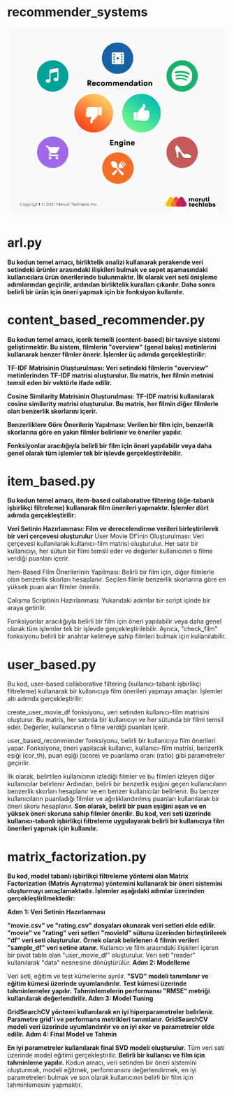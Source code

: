# **recommender_systems**
![App Screenshot](https://github.com/firengizz099/recommender_systems/blob/main/1_T4-XpKM2jRioTd5f_gwX1g.png?raw=true)

# arl.py
**Bu kodun temel amacı, birliktelik analizi kullanarak perakende veri setindeki ürünler arasındaki ilişkileri bulmak ve sepet aşamasındaki kullanıcılara ürün önerilerinde bulunmaktır. İlk olarak veri seti önişleme adımlarından geçirilir, ardından birliktelik kuralları çıkarılır. Daha sonra belirli bir ürün için öneri yapmak için bir fonksiyon kullanılır.**

# content_based_recommender.py
**Bu kodun temel amacı, içerik temelli (content-based) bir tavsiye sistemi geliştirmektir. Bu sistem, filmlerin "overview" (genel bakış) metinlerini kullanarak benzer filmler önerir. İşlemler üç adımda gerçekleştirilir:**

**TF-IDF Matrisinin Oluşturulması: Veri setindeki filmlerin "overview" metinlerinden TF-IDF matrisi oluşturulur. Bu matris, her filmin metnini temsil eden bir vektörle ifade edilir.**

**Cosine Similarity Matrisinin Oluşturulması: TF-IDF matrisi kullanılarak cosine similarity matrisi oluşturulur. Bu matris, her filmin diğer filmlerle olan benzerlik skorlarını içerir.**

**Benzerliklere Göre Önerilerin Yapılması: Verilen bir film için, benzerlik skorlarına göre en yakın filmler belirlenir ve öneriler yapılır.**

**Fonksiyonlar aracılığıyla belirli bir film için öneri yapılabilir veya daha genel olarak tüm işlemler tek bir işlevde gerçekleştirilebilir.**

# **item_based.py**

**Bu kodun temel amacı, item-based collaborative filtering (öğe-tabanlı işbirlikçi filtreleme) kullanarak film önerileri yapmaktır. İşlemler dört adımda gerçekleştirilir:**

**Veri Setinin Hazırlanması: Film ve derecelendirme verileri birleştirilerek bir veri çerçevesi oluşturulur**
User Movie Df'inin Oluşturulması: Veri çerçevesi kullanılarak kullanıcı-film matrisi oluşturulur. Her satır bir kullanıcıyı, her sütun bir filmi temsil eder ve değerler kullanıcının o filme verdiği puanları içerir.

Item-Based Film Önerilerinin Yapılması: Belirli bir film için, diğer filmlerle olan benzerlik skorları hesaplanır. Seçilen filmle benzerlik skorlarına göre en yüksek puan alan filmler önerilir.

Çalışma Scriptinin Hazırlanması: Yukarıdaki adımlar bir script içinde bir araya getirilir.

Fonksiyonlar aracılığıyla belirli bir film için öneri yapılabilir veya daha genel olarak tüm işlemler tek bir işlevde gerçekleştirilebilir. Ayrıca, "check_film" fonksiyonu belirli bir anahtar kelimeye sahip filmleri bulmak için kullanılabilir.

# **user_based.py**

Bu kod, user-based collaborative filtering (kullanıcı-tabanlı işbirlikçi filtreleme) kullanarak bir kullanıcıya film önerileri yapmayı amaçlar. İşlemler altı adımda gerçekleştirilir:

create_user_movie_df fonksiyonu, veri setinden kullanıcı-film matrisini oluşturur. Bu matris, her satırda bir kullanıcıyı ve her sütunda bir filmi temsil eder. Değerler, kullanıcının o filme verdiği puanları içerir.

user_based_recommender fonksiyonu, belirli bir kullanıcıya film önerileri yapar. Fonksiyona, öneri yapılacak kullanıcı, kullanıcı-film matrisi, benzerlik eşiği (cor_th), puan eşiği (score) ve puanlama oranı (ratio) gibi parametreler geçirilir.

İlk olarak, belirtilen kullanıcının izlediği filmler ve bu filmleri izleyen diğer kullanıcılar belirlenir
Ardından, belirli bir benzerlik eşiğini geçen kullanıcıların benzerlik skorları hesaplanır ve en benzer kullanıcılar belirlenir.
Bu benzer kullanıcıların puanladığı filmler ve ağırlıklandırılmış puanları kullanılarak bir öneri skoru hesaplanır.
**Son olarak, belirli bir puan eşiğini aşan ve en yüksek öneri skoruna sahip filmler önerilir.**
**Bu kod, veri seti üzerinde kullanıcı-tabanlı işbirlikçi filtreleme uygulayarak belirli bir kullanıcıya film önerileri yapmak için kullanılır.**

# **matrix_factorization.py**
**Bu kod, model tabanlı işbirlikçi filtreleme yöntemi olan Matrix Factorization (Matris Ayrıştırma) yöntemini kullanarak bir öneri sistemini oluşturmayı amaçlamaktadır. İşlemler aşağıdaki adımlar üzerinden gerçekleştirilmektedir:**

**Adım 1: Veri Setinin Hazırlanması**

**"movie.csv" ve "rating.csv" dosyaları okunarak veri setleri elde edilir.**
**"movie" ve "rating" veri setleri "movieId" sütunu üzerinden birleştirilerek "df" veri seti oluşturulur.**
**Örnek olarak belirlenen 4 filmin verileri "sample_df" veri setine atanır.**
Kullanıcı ve film arasındaki ilişkileri içeren bir pivot tablo olan "user_movie_df" oluşturulur.
Veri seti "reader" kullanılarak "data" nesnesine dönüştürülür.
**Adım 2: Modelleme**

Veri seti, eğitim ve test kümelerine ayrılır.
**"SVD" modeli tanımlanır ve eğitim kümesi üzerinde uyumlandırılır.**
**Test kümesi üzerinde tahminlemeler yapılır.**
**Tahminlemelerin performansı "RMSE" metriği kullanılarak değerlendirilir.
Adım 3: Model Tuning**

**GridSearchCV yöntemi kullanılarak en iyi hiperparametreler belirlenir.**
**Parametre grid'i ve performans metrikleri tanımlanır.**
**GridSearchCV modeli veri üzerinde uyumlandırılır ve en iyi skor ve parametreler elde edilir.**
**Adım 4: Final Model ve Tahmin**

**En iyi parametreler kullanılarak final SVD modeli oluşturulur.**
Tüm veri seti üzerinde model eğitimi gerçekleştirilir.
**Belirli bir kullanıcı ve film için tahminleme yapılır.**
Kodun amacı, veri setinden bir öneri sistemini oluşturmak, modeli eğitmek, performansını değerlendirmek, en iyi parametreleri bulmak ve son olarak kullanıcının belirli bir film için tahminlemesini yapmaktır.
